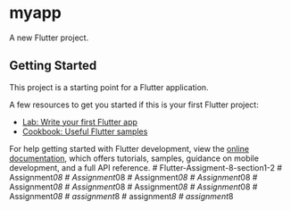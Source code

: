 # myapp

A new Flutter project.

## Getting Started

This project is a starting point for a Flutter application.

A few resources to get you started if this is your first Flutter project:

- [Lab: Write your first Flutter app](https://docs.flutter.dev/get-started/codelab)
- [Cookbook: Useful Flutter samples](https://docs.flutter.dev/cookbook)

For help getting started with Flutter development, view the
[online documentation](https://docs.flutter.dev/), which offers tutorials,
samples, guidance on mobile development, and a full API reference.
#   F l u t t e r - A s s i g m e n t - 8 - s e c t i o n 1 - 2  
 #   A s s i g n m e n t _ 0 8  
 #   A s s i g n m e n t _ 0 8  
 #   A s s i g n m e n t _ 0 8  
 #   A s s i g n m e n t _ 0 8  
 #   A s s i g n m e n t _ 0 8  
 #   A s s i g n m e n t _ 0 8  
 #   A s s i g n m e n t _ 0 8  
 #   A s s i g n m e n t _ 0 8  
 #   A s s i g n m e n t _ 0 8  
 #   a s s i g n m e n t _ 8  
 #   a s s i g n m e n t _ 8  
 #   a s s i g n m e n t _ 8  
 